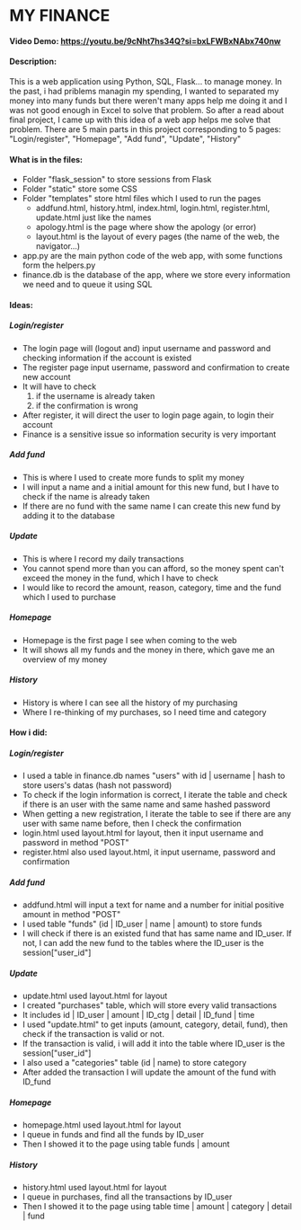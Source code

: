 # MY FINANCE
#### Video Demo: https://youtu.be/9cNht7hs34Q?si=bxLFWBxNAbx740nw
#### Description:
This is a web application using Python, SQL, Flask... to manage money.
In the past, i had priblems managin my spending, I wanted to separated my money into many funds but there weren't many apps help me doing it and I was not good enough in Excel to solve that problem. So after a read about final project, I came up with this idea of a web app helps me solve that problem.
There are 5 main parts in this project corresponding to 5 pages: "Login/register", "Homepage", "Add fund", "Update", "History"
#### What is in the files:
- Folder "flask_session" to store sessions from Flask
- Folder "static" store some CSS
- Folder "templates" store html files which I used to run the pages
    - addfund.html, history.html, index.html, login.html, register.html, update.html just like the names
    - apology.html is the page where show the apology (or error)
    - layout.html is the layout of every pages (the name of the web, the navigator...)
- app.py are the main python code of the web app, with some functions form the helpers.py
- finance.db is the database of the app, where we store every information we need and to queue it using SQL
#### Ideas:
##### Login/register
- The login page will (logout and) input username and password and checking information if the account is existed
- The register page input username, password and confirmation to create new account
- It will have to check
    1. if the username is already taken
    2. if the confirmation is wrong
- After register, it will direct the user to login page again, to login their account
- Finance is a sensitive issue so information security is very important
##### Add fund
- This is where I used to create more funds to split my money
- I will input a name and a initial amount for this new fund, but I have to check if the name is already taken
- If there are no fund with the same name I can create this new fund by adding it to the database
##### Update
- This is where I record my daily transactions
- You cannot spend more than you can afford, so the money spent can't exceed the money in the fund, which I have to check
- I would like to record the amount, reason, category, time and the fund which I used to purchase
##### Homepage
- Homepage is the first page I see when coming to the web
- It will shows all my funds and the money in there, which gave me an overview of my money
##### History
- History is where I can see all the history of my purchasing
- Where I re-thinking of my purchases, so I need time and category

#### How i did:
##### Login/register
- I used a table in finance.db names "users" with id | username | hash to store users's datas (hash not password)
- To check if the login information is correct, I iterate the table and check if there is an user with the same name and same hashed password
- When getting a new registration, I iterate the table to see if there are any user with same name before, then I check the confirmation
- login.html used layout.html for layout, then it input username and password in method "POST"
- register.html also used layout.html, it input username, password and confirmation
##### Add fund
- addfund.html will input a text for name and a number for initial positive amount in method "POST"
- I used table "funds" (id | ID_user | name | amount) to store funds
- I will check if there is an existed fund that has same name and ID_user. If not, I can add the new fund to the tables where the ID_user is the session["user_id"]
##### Update
- update.html used layout.html for layout
- I created "purchases" table, which will store every valid transactions
- It includes id | ID_user | amount | ID_ctg | detail | ID_fund | time
- I used "update.html" to get inputs (amount, category, detail, fund), then check if the transaction is valid or not.
- If the transaction is valid, i will add it into the table where ID_user is the session["user_id"]
- I also used a "categories" table (id | name) to store category
- After added the transaction I will update the amount of the fund with ID_fund
##### Homepage
- homepage.html used layout.html for layout
- I queue in funds and find all the funds by ID_user
- Then I showed it to the page using table funds | amount
##### History
- history.html used layout.html for layout
- I queue in purchases, find all the transactions by ID_user
- Then I showed it to the page using table time | amount | category | detail | fund

